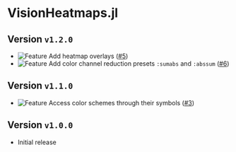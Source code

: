 # VisionHeatmaps.jl
## Version `v1.2.0`
* ![Feature][badge-feature] Add heatmap overlays ([#5][pr-5])
* ![Feature][badge-feature] Add color channel reduction presets `:sumabs` and `:abssum` ([#6][pr-6]) 

## Version `v1.1.0`
* ![Feature][badge-feature] Access color schemes through their symbols ([#3][pr-3])

## Version `v1.0.0`
* Initial release

[pr-6]: https://github.com/Julia-XAI/VisionHeatmaps.jl/pull/6
[pr-5]: https://github.com/Julia-XAI/VisionHeatmaps.jl/pull/5
[pr-3]: https://github.com/Julia-XAI/VisionHeatmaps.jl/pull/3

<!--
# Badges
![BREAKING][badge-breaking]
![Deprecation][badge-deprecation]
![Feature][badge-feature]
![Enhancement][badge-enhancement]
![Bugfix][badge-bugfix]
![Experimental][badge-experimental]
![Maintenance][badge-maintenance]
![Documentation][badge-docs]
-->

[badge-breaking]: https://img.shields.io/badge/BREAKING-red.svg
[badge-deprecation]: https://img.shields.io/badge/deprecation-orange.svg
[badge-feature]: https://img.shields.io/badge/feature-green.svg
[badge-enhancement]: https://img.shields.io/badge/enhancement-blue.svg
[badge-bugfix]: https://img.shields.io/badge/bugfix-purple.svg
[badge-security]: https://img.shields.io/badge/security-black.svg
[badge-experimental]: https://img.shields.io/badge/experimental-lightgrey.svg
[badge-maintenance]: https://img.shields.io/badge/maintenance-gray.svg
[badge-docs]: https://img.shields.io/badge/docs-orange.svg